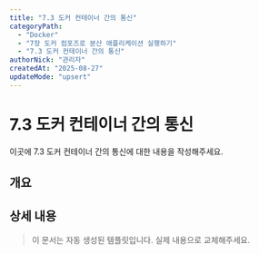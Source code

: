 ```yaml
---
title: "7.3 도커 컨테이너 간의 통신"
categoryPath:
  - "Docker"
  - "7장 도커 컴포즈로 분산 애플리케이션 실행하기"
  - "7.3 도커 컨테이너 간의 통신"
authorNick: "관리자"
createdAt: "2025-08-27"
updateMode: "upsert"
---
```


# 7.3 도커 컨테이너 간의 통신

이곳에 7.3 도커 컨테이너 간의 통신에 대한 내용을 작성해주세요.

## 개요

<!-- 내용을 작성해주세요 -->

## 상세 내용

<!-- 내용을 작성해주세요 -->

> 이 문서는 자동 생성된 템플릿입니다. 실제 내용으로 교체해주세요.
